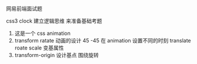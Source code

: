 网易前端面试题

css3 clock 建立逻辑思维 来准备基础考题

1. 这是一个 css animation
2. transform ratate 动画的设计 45 -45
在 animation 设置不同的时刻
translate roate scale  变基属性
3. transform-origin 设计基点 围绕旋转